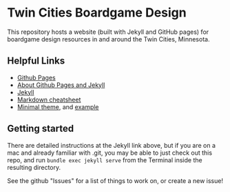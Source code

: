 # Twin Cities Boardgame Design

This repository hosts a website (built with Jekyll and GitHub pages) for boardgame design resources in and around the Twin Cities, Minnesota.


## Helpful Links

* [Github Pages](https://pages.github.com/)
* [About Github Pages and Jekyll](https://docs.github.com/en/pages/setting-up-a-github-pages-site-with-jekyll/about-github-pages-and-jekyll)
* [Jekyll](https://jekyllrb.com/docs/)
* [Markdown cheatsheet](https://github.com/adam-p/markdown-here/wiki/Markdown-Cheatsheet)
* [Minimal theme](https://github.com/pages-themes/minimal), and [example](https://pages-themes.github.io/minimal/)


## Getting started

There are detailed instructions at the Jekyll link above, but if you are on a mac and already familiar with .git, you may be able to just check out this repo, and run `bundle exec jekyll serve` from the Terminal inside the resulting directory.

See the github "Issues" for a list of things to work on, or create a new issue!

